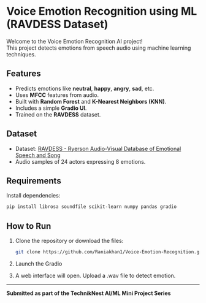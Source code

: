 # Voice Emotion Recognition using ML (RAVDESS Dataset)

Welcome to the Voice Emotion Recognition AI project!  
This project detects emotions from speech audio using machine learning techniques.  

## Features

- Predicts emotions like **neutral**, **happy**, **angry**, **sad**, etc.
- Uses **MFCC** features from audio.
- Built with **Random Forest** and **K-Nearest Neighbors (KNN)**.
- Includes a simple **Gradio UI**.
- Trained on the **RAVDESS** dataset.

## Dataset

- Dataset: [RAVDESS - Ryerson Audio-Visual Database of Emotional Speech and Song](https://www.kaggle.com/datasets/uwrfkaggler/ravdess-emotional-speech-audio)
- Audio samples of 24 actors expressing 8 emotions.

## Requirements

Install dependencies:

```bash
pip install librosa soundfile scikit-learn numpy pandas gradio
````

## How to Run

1. Clone the repository or download the files:

   ```bash
   git clone https://github.com/Raniakhan1/Voice-Emotion-Recognition.git

   ```
2. Launch the Gradio 
3. A web interface will open. Upload a .wav file to detect emotion.

---

**Submitted as part of the TechnikNest AI/ML Mini Project Series** 


